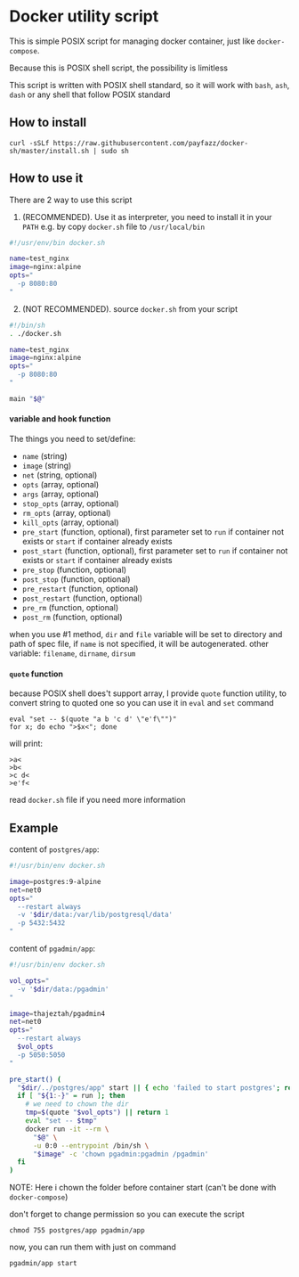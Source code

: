 # Docker utility script

This is simple POSIX script for managing docker container, just like `docker-compose`.

Because this is POSIX shell script, the possibility is limitless

This script is written with POSIX shell standard, so it will work with `bash`, `ash`, `dash` or any shell that follow POSIX standard

## How to install

    curl -sSLf https://raw.githubusercontent.com/payfazz/docker-sh/master/install.sh | sudo sh


## How to use it
There are 2 way to use this script
1. (RECOMMENDED). Use it as interpreter, you need to install it in your `PATH` e.g. by copy `docker.sh` file to `/usr/local/bin`
```sh
#!/usr/env/bin docker.sh

name=test_nginx
image=nginx:alpine
opts="
  -p 8080:80
"
```

2. (NOT RECOMMENDED). source `docker.sh` from your script
```sh
#!/bin/sh
. ./docker.sh

name=test_nginx
image=nginx:alpine
opts="
  -p 8080:80
"

main "$@"
```
#### variable and hook function
The things you need to set/define:

- `name` (string)
- `image` (string)
- `net` (string, optional)
- `opts` (array, optional)
- `args` (array, optional)
- `stop_opts` (array, optional)
- `rm_opts` (array, optional)
- `kill_opts` (array, optional)
- `pre_start` (function, optional), first parameter set to `run` if container not exists or `start` if container already exists
- `post_start` (function, optional), first parameter set to `run` if container not exists or `start` if container already exists
- `pre_stop` (function, optional)
- `post_stop` (function, optional)
- `pre_restart` (function, optional)
- `post_restart` (function, optional)
- `pre_rm` (function, optional)
- `post_rm` (function, optional)

when you use #1 method, `dir` and `file` variable will be set to directory and path of spec file, if `name` is not specified, it will be autogenerated.
other variable: `filename`, `dirname`, `dirsum`

#### `quote` function
because POSIX shell does't support array, I provide `quote` function utility, to convert string to quoted one so you can use it in `eval` and `set` command
```shell
eval "set -- $(quote "a b 'c d' \"e'f\"")"
for x; do echo ">$x<"; done
```
will print:
```
>a<
>b<
>c d<
>e'f<
```

read `docker.sh` file if you need more information


## Example

content of `postgres/app`:
```sh
#!/usr/bin/env docker.sh

image=postgres:9-alpine
net=net0
opts="
  --restart always
  -v '$dir/data:/var/lib/postgresql/data'
  -p 5432:5432
"
```

content of `pgadmin/app`:
```sh
#!/usr/bin/env docker.sh

vol_opts="
  -v '$dir/data:/pgadmin'
"

image=thajeztah/pgadmin4
net=net0
opts="
  --restart always
  $vol_opts
  -p 5050:5050
"

pre_start() (
  "$dir/../postgres/app" start || { echo 'failed to start postgres'; return 1; }
  if [ "${1:-}" = run ]; then
    # we need to chown the dir
    tmp=$(quote "$vol_opts") || return 1
    eval "set -- $tmp"
    docker run -it --rm \
      "$@" \
      -u 0:0 --entrypoint /bin/sh \
      "$image" -c 'chown pgadmin:pgadmin /pgadmin'
  fi
)
```
NOTE: Here i chown the folder before container start (can't be done with `docker-compose`)

don't forget to change permission so you can execute the script

    chmod 755 postgres/app pgadmin/app

now, you can run them with just on command

    pgadmin/app start
